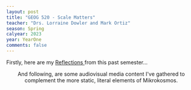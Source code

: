 ```yaml
---
layout: post
title: "GEOG 520 - Scale Matters"
teacher: "Drs. Lorraine Dowler and Mark Ortiz"
season: Spring
calyear: 2023
year: YearOne
comments: false
---
```

Firstly, here are my <a class="btn zoombtn" href="{{ site.url }}YearOne/Spring2023/GEOG520/reflections">
     Reflections
     </a> 
from this past semester...

<p align="center">
And following, are some audiovisual media content I've gathered to complement the more static, literal elements of Mikrokosmos.
</p>

